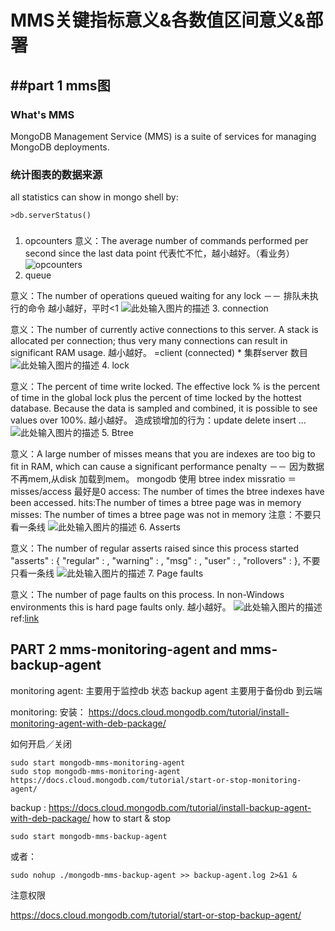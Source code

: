 # MMS关键指标意义&各数值区间意义&部署
##part 1 mms图
------
### What's MMS
MongoDB Management Service (MMS) is a suite of services for managing MongoDB deployments.

### 统计图表的数据来源
all statistics can show in mongo shell by:

    >db.serverStatus()

### 

 1. opcounters
意义：The average number of commands performed per second since the last data point
代表忙不忙，越小越好。（看业务）
![opcounters][1]
 2. queue
 
意义：The number of operations queued waiting for any lock －－ 排队未执行的命令
越小越好，平时<1
![此处输入图片的描述][2]
 3. connection

意义：The number of currently active connections to this server. A stack is allocated per connection; thus very many connections can result in significant RAM usage.
越小越好。
=client (connected) * 集群server 数目
![此处输入图片的描述][3]
 4. lock

意义：The percent of time write locked. The effective lock % is the percent of time in the global lock plus the percent of time locked by the hottest database. Because the data is sampled and combined, it is possible to see values over 100%.
越小越好。
造成锁增加的行为：update delete insert ...
![此处输入图片的描述][4]
 5. Btree

意义：A large number of misses means that you are indexes are too big to fit in RAM, which can cause a significant performance penalty －－ 因为数据不再mem,从disk 加载到mem。
mongodb 使用 btree index
missratio ＝ misses/access 最好是0
access:  The number of times the btree indexes have been accessed. 
hits:The number of times a btree page was in memory
misses: The number of times a btree page was not in memory
注意：不要只看一条线
![此处输入图片的描述][5]
 6. Asserts

意义：The number of regular asserts raised since this process started
"asserts" : {
        "regular" : <num>,
        "warning" : <num>,
        "msg" : <num>,
        "user" : <num>,
        "rollovers" : <num>
},
不要只看一条线
![此处输入图片的描述][6]
 7. Page faults

意义：The number of page faults on this process. In non-Windows environments this is hard page faults only.
越小越好。
![此处输入图片的描述][7]
  ref:[link][8]

## PART 2 mms-monitoring-agent and mms-backup-agent
monitoring agent: 主要用于监控db 状态
backup agent 主要用于备份db 到云端


monitoring:
安装：
https://docs.cloud.mongodb.com/tutorial/install-monitoring-agent-with-deb-package/

如何开启／关闭

    sudo start mongodb-mms-monitoring-agent
    sudo stop mongodb-mms-monitoring-agent 
    https://docs.cloud.mongodb.com/tutorial/start-or-stop-monitoring-agent/

backup :
https://docs.cloud.mongodb.com/tutorial/install-backup-agent-with-deb-package/
how to start & stop

    sudo start mongodb-mms-backup-agent

  或者：
  

    sudo nohup ./mongodb-mms-backup-agent >> backup-agent.log 2>&1 &

注意权限

https://docs.cloud.mongodb.com/tutorial/start-or-stop-backup-agent/

  [1]: http://7xk67t.com1.z0.glb.clouddn.com/mms-opcounters.png
  [2]: http://7xk67t.com1.z0.glb.clouddn.com/mms-queues.png
  [3]: http://7xk67t.com1.z0.glb.clouddn.com/mms-connections.png
  [4]: http://7xk67t.com1.z0.glb.clouddn.com/mms-lock.png
  [5]: http://7xk67t.com1.z0.glb.clouddn.com/mms-btree.png
  [6]: http://7xk67t.com1.z0.glb.clouddn.com/mms-asserts.png
  [7]: http://7xk67t.com1.z0.glb.clouddn.com/mms-pageFaults.png
  [8]: http://www.cnblogs.com/no7dw/archive/2013/02/20/2918372.html

